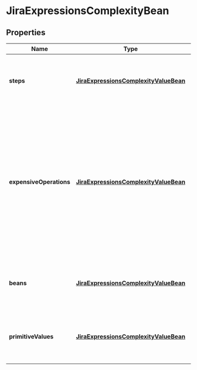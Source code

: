 

# JiraExpressionsComplexityBean

## Properties

Name | Type | Description | Notes
------------ | ------------- | ------------- | -------------
**steps** | [**JiraExpressionsComplexityValueBean**](JiraExpressionsComplexityValueBean.md) | The number of steps it took to evaluate the expression. |  [optional]
**expensiveOperations** | [**JiraExpressionsComplexityValueBean**](JiraExpressionsComplexityValueBean.md) | The number of expensive operations executed while evaluating the expression. Expensive operations are those that load additional data, such as entity properties, comments, or custom fields. |  [optional]
**beans** | [**JiraExpressionsComplexityValueBean**](JiraExpressionsComplexityValueBean.md) | The number of Jira REST API beans returned in the response. |  [optional]
**primitiveValues** | [**JiraExpressionsComplexityValueBean**](JiraExpressionsComplexityValueBean.md) | The number of primitive values returned in the response. |  [optional]



